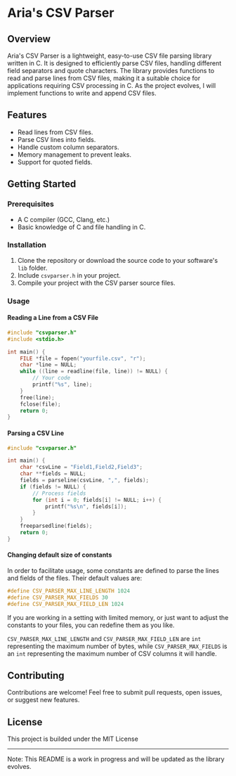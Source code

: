 # Aria's CSV Parser

## Overview
Aria's CSV Parser is a lightweight, easy-to-use CSV file parsing library written in C. It is designed to efficiently parse CSV files, handling different field separators and quote characters. The library provides functions to read and parse lines from CSV files, making it a suitable choice for applications requiring CSV processing in C. As the project evolves, I will implement functions to write and append CSV files.

## Features
- Read lines from CSV files.
- Parse CSV lines into fields.
- Handle custom column separators.
- Memory management to prevent leaks.
- Support for quoted fields.

## Getting Started

### Prerequisites
- A C compiler (GCC, Clang, etc.)
- Basic knowledge of C and file handling in C.

### Installation
1. Clone the repository or download the source code to your software's `lib` folder.
2. Include `csvparser.h` in your project.
3. Compile your project with the CSV parser source files.

### Usage

#### Reading a Line from a CSV File
```c
#include "csvparser.h"
#include <stdio.h>

int main() {
    FILE *file = fopen("yourfile.csv", "r");
    char *line = NULL;
    while ((line = readline(file, line)) != NULL) {
        // Your code
        printf("%s", line);
    }
    free(line);
    fclose(file);
    return 0;
}
```

#### Parsing a CSV Line
```c
#include "csvparser.h"

int main() {
    char *csvLine = "Field1,Field2,Field3";
    char **fields = NULL;
    fields = parseline(csvLine, ",", fields);
    if (fields != NULL) {
        // Process fields
        for (int i = 0; fields[i] != NULL; i++) {
            printf("%s\n", fields[i]);
        }
    }
    freeparsedline(fields);
    return 0;
}
```

#### Changing default size of constants

In order to facilitate usage, some constants are defined to parse the lines and fields of the files.
Their default values are:

```c
#define CSV_PARSER_MAX_LINE_LENGTH 1024
#define CSV_PARSER_MAX_FIELDS 30
#define CSV_PARSER_MAX_FIELD_LEN 1024
```

If you are working in a setting with limited memory, or just want to adjust the constants to your files,
you can redefine them as you like.

`CSV_PARSER_MAX_LINE_LENGTH` and `CSV_PARSER_MAX_FIELD_LEN` are `int` representing the maximum number of bytes, while `CSV_PARSER_MAX_FIELDS` is an `int` representing the maximum number of CSV columns it will handle.

## Contributing
Contributions are welcome! Feel free to submit pull requests, open issues, or suggest new features.

## License
This project is builded under the MIT License

---

Note: This README is a work in progress and will be updated as the library evolves.